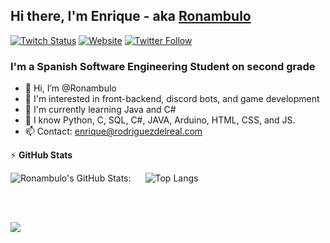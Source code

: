 [Instagram]: https://www.instagram.com/burnedreel/
[Twitter]: https://twitter.com/Ronambulo
[TikTok]: https://www.tiktok.com/@Ronambulo_
[Youtube]: https://www.youtube.com/channel/UC7UvzyArXEhe2yQc0yrR-zQ
[Website]: https://rodriguezdelreal.com/
[Twitch]: https://www.twitch.tv/Ronambulo

## Hi there, I'm Enrique - aka [Ronambulo][Twitch]

[![Twitch Status](https://img.shields.io/twitch/status/ronambulo?color=9146FF&label=Ronambulo_%20twitch&logo=twitch&logoColor=white&style=for-the-badge)][Twitch]
[![Website](https://img.shields.io/website?label=rodriguezdelreal.com&style=for-the-badge&url=https%3A%2F%2Frodriguezdelreal.com/)](https://rodriguezdelreal.com/)
[![Twitter Follow](https://img.shields.io/twitter/follow/ronambulo?color=1DA1F2&logo=twitter&style=for-the-badge)](https://twitter.com/intent/follow?original_referer=https%3A%2F%2Fgithub.com%2Fronambulo&screen_name=ronambulo)

### I'm a Spanish Software Engineering Student on second grade

- 👋 Hi, I’m @Ronambulo
- 👀 I'm interested in front-backend, discord bots, and game development
- 🌱 I'm currently learning Java and C#
- 🌳 I know Python, C, SQL, C#, JAVA, Arduino, HTML, CSS, and JS.
- 📫 Contact: [enrique@rodriguezdelreal.com](mailto:enrique@rodriguezdelreal.com)

:zap: **GitHub Stats**

<div style="float: left; margin-right: 20px;">
  <img align="left" alt="Ronambulo's GitHub Stats:" src="https://github-readme-stats.vercel.app/api?username=Ronambulo&count_private=true&show_icons=true&hide_border=true&icon_color=FFFFFF&text_color=e4e6e6&bg_color=303238&title_color=019a01&rank_icon=github" />
</div>

![Top Langs](https://github-readme-stats.vercel.app/api/top-langs/?username=ronambulo&layout=compact&hide_border=true&icon_color=FFFFFF&text_color=e4e6e6&bg_color=303238&title_color=019a01&hide_progress=true&disable_animations=true)


<br><br>
<div style="float: left;">
  <img src="https://streak-stats.demolab.com?user=ronambulo&theme=dark&hide_border=true&background=303238&ring=004932&fire=01DD00&currStreakLabel=019A01" />
</div>


<br clear="both" /> <!-- Línea de ruptura para asegurar que los contenedores no se superpongan -->
